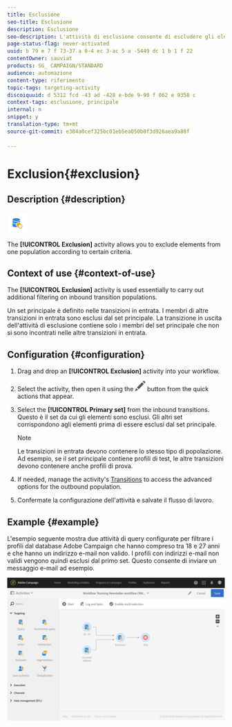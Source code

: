 ```yaml
---
title: Esclusione
seo-title: Esclusione
description: Esclusione
seo-description: L'attività di esclusione consente di escludere gli elementi di una popolazione in base a determinati criteri.
page-status-flag: never-activated
uuid: b 79 e 7 f 73-37 a 0-4 ec 3-ac 5 a -5449 dc 1 b 1 f 22
contentOwner: sauviat
products: SG_ CAMPAIGN/STANDARD
audience: automazione
content-type: riferimento
topic-tags: targeting-activity
discoiquuid: d 5312 fcd -43 ad -428 e-bde 9-90 f 062 e 9358 c
context-tags: esclusione, principale
internal: n
snippet: y
translation-type: tm+mt
source-git-commit: e384a0cef325bc01eb5ea050b0f3d926aea9a88f

---
```



# Exclusion{#exclusion}

## Description {#description}

![](assets/exclusion.png)

The **[!UICONTROL Exclusion]** activity allows you to exclude elements from one population according to certain criteria.

## Context of use {#context-of-use}

The **[!UICONTROL Exclusion]** activity is used essentially to carry out additional filtering on inbound transition populations.

Un set principale è definito nelle transizioni in entrata. I membri di altre transizioni in entrata sono esclusi dal set principale. La transizione in uscita dell'attività di esclusione contiene solo i membri del set principale che non si sono incontrati nelle altre transizioni in entrata.

## Configuration {#configuration}

1. Drag and drop an **[!UICONTROL Exclusion]** activity into your workflow.
1. Select the activity, then open it using the ![](assets/edit_darkgrey-24px.png) button from the quick actions that appear.
1. Select the **[!UICONTROL Primary set]** from the inbound transitions. Questo è il set da cui gli elementi sono esclusi. Gli altri set corrispondono agli elementi prima di essere esclusi dal set principale.

   >[!NOTE]
   >
   >Le transizioni in entrata devono contenere lo stesso tipo di popolazione. Ad esempio, se il set principale contiene profili di test, le altre transizioni devono contenere anche profili di prova.

1. If needed, manage the activity's [Transitions](../../automating/using/executing-a-workflow.md#managing-an-activity-s-outbound-transitions) to access the advanced options for the outbound population.
1. Confermate la configurazione dell'attività e salvate il flusso di lavoro.

## Example {#example}

L'esempio seguente mostra due attività di query configurate per filtrare i profili dal database Adobe Campaign che hanno compreso tra 18 e 27 anni e che hanno un indirizzo e-mail non valido. I profili con indirizzi e-mail non validi vengono quindi esclusi dal primo set. Questo consente di inviare un messaggio e-mail ad esempio.

![](assets/wkf_exclusion_example.png)

